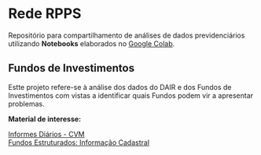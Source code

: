 # Rede RPPS

Repositório para compartilhamento de análises de dados previdenciários utilizando **Notebooks** elaborados no [Google Colab](https://colab.research.google.com/).

## Fundos de Investimentos

Estte projeto refere-se à análise dos dados do DAIR e dos Fundos de Investimentos com vistas a identificar quais Fundos podem vir a apresentar problemas.

**Material de interesse:**

[Informes Diários - CVM](http://dados.cvm.gov.br/dataset/fi-doc-inf_diario)    
[Fundos Estruturados: Informação Cadastral](http://dados.cvm.gov.br/dataset/fie-cad)   
